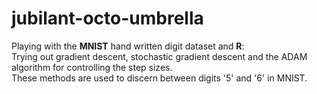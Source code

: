 # jubilant-octo-umbrella  
Playing with the **MNIST** hand written digit dataset and **R**:   
Trying out gradient descent, stochastic gradient descent and the ADAM algorithm for controlling the step sizes.  
These methods are used to discern between digits '5' and '6' in MNIST.
